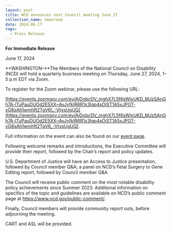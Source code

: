 ```yaml
---
layout: post
title: NCD announces next Council meeting June 27
collection_name: newsroom
date: 2024-06-17
tags:
  - Press Release
---
```


**For Immediate Release**

June 17, 2024

**WASHINGTON–**The Members of the National Council on Disability (NCD) will hold a quarterly business meeting on Thursday, June 27, 2024, 1–5 p.m EDT via Zoom.

To register for the Zoom webinar, please use the following URL:

[https://events.zoomgov.com/ev/AjDobcDV_mghX7L5f6sWlxUKD_MJzSAnGh7A-lTuPauDUOd2E5XX~AvJyfkIR6R1x3lgp4sOiST1A5xJPGT-vG8sAh1wmhft2TgV6\_-VtysUgUQ](https://events.zoomgov.com/ev/AjDobcDV_mghX7L5f6sWlxUKD_MJzSAnGh7A-lTuPauDUOd2E5XX~AvJyfkIR6R1x3lgp4sOiST1A5xJPGT-vG8sAh1wmhft2TgV6_-VtysUgUQ).

Full information on the event can also be found on our [event page](https://www.ncd.gov/meeting/2024-06-27-june-27-2024-council-meeting/).

Following welcome remarks and introductions, the Executive Committee will provide their report, followed by the Chair’s report and policy updates.

U.S. Department of Justice will have an Access to Justice presentation, followed by Council member Q&A; a panel on NCD’s Fetal Surgery to Gene Editing report, followed by Council member Q&A

The Council will receive public comment on the most notable disability policy achievements since Summer 2023. Additional information on specifics of the topic and guidelines are available on NCD’s public comment page at https://www.ncd.gov/public-comment/.

Finally, Council members will provide community report outs, before adjourning the meeting.

CART and ASL will be provided.
